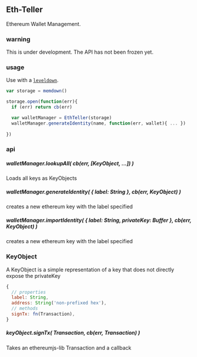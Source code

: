 ## Eth-Teller

Ethereum Wallet Management.

### warning

This is under development. The API has not been frozen yet.

### usage

Use with a [`leveldown`](https://github.com/level/abstract-leveldown).

```js
var storage = memdown()

storage.open(function(err){
  if (err) return cb(err)

  var walletManager = EthTeller(storage)
  walletManager.generateIdentity(name, function(err, wallet){ ... })
  
})
```

### api


##### walletManager.lookupAll( cb(err, [KeyObject, ...]) )

Loads all keys as KeyObjects

##### walletManager.generateIdentity( { label: String }, cb(err, KeyObject) )

creates a new ethereum key with the label specified

##### walletManager.importIdentity( { label: String, privateKey: Buffer }, cb(err, KeyObject) )

creates a new ethereum key with the label specified

### KeyObject

A KeyObject is a simple representation of a key that does not directly expose the privateKey

```js
{
  // properties
  label: String,
  address: String('non-prefixed hex'),
  // methods
  signTx: fn(Transaction),
}
```

##### keyObject.signTx( Transaction, cb(err, Transaction) )

Takes an ethereumjs-lib Transaction and a callback
